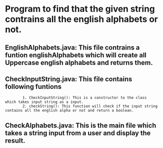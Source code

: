 # Program to find that the given string contrains all the english alphabets or not.

## EnglishAlphabets.java: This file contrains a funtion englishAlphabets which will create all Uppercase english alphabets and returns them.

## CheckInputString.java: This file contains following funtions
			1. CheckInputString(): This is a constructor to the class which takes input string as a input.
			2. checkString(): This function will check if the input string contains all the english alpha or not and return a boolean.

## CheckAlphabets.java: This is the main file which takes a string input from a user and display the result. 
